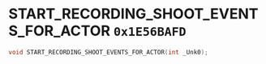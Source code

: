# START_RECORDING_SHOOT_EVENTS_FOR_ACTOR `0x1E56BAFD`

```cpp
void START_RECORDING_SHOOT_EVENTS_FOR_ACTOR(int _Unk0);
```
